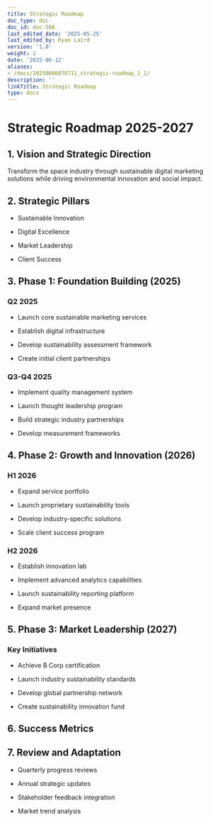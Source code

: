```yaml
---
title: Strategic Roadmap
doc_type: doc
doc_id: doc-508
last_edited_date: '2025-05-25'
last_edited_by: Ryan Laird
version: '1.0'
weight: 2
date: '2025-06-12'
aliases:
- /docs/20250606070711_strategic-roadmap_1_1/
description: ''
linkTitle: Strategic Roadmap
type: docs
---
```


# Strategic Roadmap 2025-2027

## 1. Vision and Strategic Direction

Transform the space industry through sustainable digital marketing solutions while driving environmental innovation and social impact.

## 2. Strategic Pillars

- Sustainable Innovation

- Digital Excellence

- Market Leadership

- Client Success

## 3. Phase 1: Foundation Building (2025)

### Q2 2025

- Launch core sustainable marketing services

- Establish digital infrastructure

- Develop sustainability assessment framework

- Create initial client partnerships

### Q3-Q4 2025

- Implement quality management system

- Launch thought leadership program

- Build strategic industry partnerships

- Develop measurement frameworks

## 4. Phase 2: Growth and Innovation (2026)

### H1 2026

- Expand service portfolio

- Launch proprietary sustainability tools

- Develop industry-specific solutions

- Scale client success program

### H2 2026

- Establish innovation lab

- Implement advanced analytics capabilities

- Launch sustainability reporting platform

- Expand market presence

## 5. Phase 3: Market Leadership (2027)

### Key Initiatives

- Achieve B Corp certification

- Launch industry sustainability standards

- Develop global partnership network

- Create sustainability innovation fund

## 6. Success Metrics

<!-- Unsupported block type: table -->

## 7. Review and Adaptation

- Quarterly progress reviews

- Annual strategic updates

- Stakeholder feedback integration

- Market trend analysis
